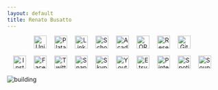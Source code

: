 ```yaml
---
layout: default
title: Renato Busatto
---
```


<p class="research" align="center">
  <a href="https://people.uea.ac.uk/r_busatto"><img alt="University of East Anglia" src="https://user-images.githubusercontent.com/9153475/115821546-6012af00-a3d9-11eb-80e5-07807da9d628.png" width="30"/></a>&emsp;
  <a href="http://lattes.cnpq.br/2698802897636798"><img alt="Plataforma Lattes" src="https://user-images.githubusercontent.com/9153475/115822005-33ab6280-a3da-11eb-94ac-30b4b90ce8bf.png" width="30"/></a>&emsp;
  <a href="https://www.linkedin.com/in/renatobusatto/"><img alt="LinkedIn" src="https://user-images.githubusercontent.com/9153475/115799705-6c821200-a3af-11eb-8e6e-bb5c969e030d.png" width="30"/></a>&emsp;
  <a href="https://scholar.google.com/citations?user=Ax1GPsEAAAAJ"><img alt="Scholar" src="https://user-images.githubusercontent.com/9153475/115821400-1f1a9a80-a3d9-11eb-96d8-9a3dcad1a9c2.png" width="30"/></a>&emsp;
  <a href="https://eastanglia.academia.edu/RenatoBusatto"><img alt="Academia" src="https://user-images.githubusercontent.com/9153475/115823527-d5cc4a00-a3dc-11eb-9515-b426f7e3e944.png" width="30"/></a>&emsp;
  <a href="https://orcid.org/0000-0003-2304-1676"><img alt="ORCID" src="https://user-images.githubusercontent.com/9153475/115823348-94d43580-a3dc-11eb-8057-4f2df5593d06.png" width="30"/></a>&emsp;
  <a href="https://researchgate.net/profile/Renato-Busatto"><img alt="Research Gate" src="https://user-images.githubusercontent.com/9153475/115824121-db765f80-a3dd-11eb-8044-e9bbfe12b8fa.png" width="30"/></a>&emsp;
  <a href="https://github.com/renatobusatto"><img alt="Github" src="https://user-images.githubusercontent.com/9153475/115801323-d9e37200-a3b2-11eb-8f25-fb2008aff484.png" width="30"/></a>&emsp;
</p>
<p class="social" align="center">
  <a href="https://www.instagram.com/renatobusatto/"><img alt="Instagram" src="https://user-images.githubusercontent.com/9153475/115799589-380e5600-a3af-11eb-94c3-7e3cbb9f1e86.png" width="30"/></a>&emsp;
  <a href="https://www.facebook.com/renatobusatto/"><img alt="Facebook" src="https://user-images.githubusercontent.com/9153475/115799729-73a92000-a3af-11eb-80ea-949ca99d5ce8.png" width="30"/></a>&emsp;
  <a href="https://twitter.com/renatobusatto"><img alt="Twitter" src="https://user-images.githubusercontent.com/9153475/115799623-4bb9bc80-a3af-11eb-8034-8534cbc32adc.png" width="30"/></a>&emsp;
  <a href="https://www.snapchat.com/add/renatobusatto"><img alt="Snapchat" src="https://user-images.githubusercontent.com/9153475/115799662-5c6a3280-a3af-11eb-99dd-11f3f0ab4b51.png" width="30"/></a>&emsp;
  <a href="https://join.skype.com/invite/k3BmDpY2KEWg"><img alt="Skype" src="https://user-images.githubusercontent.com/9153475/115799668-5d9b5f80-a3af-11eb-9183-e3049bbcdf9f.png" width="30"/></a>&emsp;
  <a href="https://www.youtube.com/c/RenatoBusatto"><img alt="Youtube" src="https://user-images.githubusercontent.com/9153475/115799605-42305480-a3af-11eb-9148-1c96e50b5bb3.png" width="30"/></a>&emsp;
  <a href="https://www.etsy.com/uk/people/wr2pgwz3"><img alt="Etsy" src="https://user-images.githubusercontent.com/9153475/115799732-74da4d00-a3af-11eb-914e-fa47ed6413f2.png" width="30"/></a>&emsp;
  <a href="https://www.pinterest.com/renatobusatto"><img alt="Pinterest" src="https://user-images.githubusercontent.com/9153475/115799684-65f39a80-a3af-11eb-9c83-9efd5c224be4.png" width="30"/></a>&emsp;
  <a href="https://open.spotify.com/user/2t4fnotmm48y1woz2g5hs1i3i?si=83nGxSbNTA6GWV5nznlVvQ"><img alt="Spotify" src="https://user-images.githubusercontent.com/9153475/115799649-570ce800-a3af-11eb-8760-3bb66f9f1aab.png" width="30"/></a>&emsp;
  <a href="https://soundcloud.com/renatobusatto"><img alt="Soundcloud" src="https://user-images.githubusercontent.com/9153475/115799656-5a07d880-a3af-11eb-964d-39286cfe6bc7.png" width="30"/></a>&emsp;
</p>

![building](https://user-images.githubusercontent.com/9153475/115804778-0c449d80-a3ba-11eb-8836-248a91a02a74.png)

